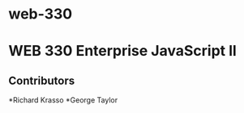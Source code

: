 # web-330

<h1>WEB 330 Enterprise JavaScript ll</h1>
<h2>Contributors</h2>
*Richard Krasso
*George Taylor

